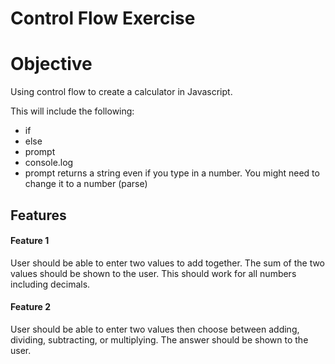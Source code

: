 # Control Flow Exercise

# Objective

Using control flow to create a calculator in Javascript.

This will include the following:

* if
* else
* prompt
* console.log
* prompt returns a string even if you type in a number. You might need to change it to a number (parse)

## Features
#### Feature 1
User should be able to enter two values to add together. The sum of the two values should be shown to the user. This should work for all numbers including decimals.

#### Feature 2
User should be able to enter two values then choose between adding, dividing, subtracting, or multiplying. The answer should be shown to the user.
